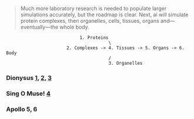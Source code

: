 > Much more laboratory research is needed to populate larger simulations accurately, but the roadmap is clear. Next, ai will simulate protein complexes, then organelles, cells, tissues, organs and—eventually—the whole body.


                                1. Proteins
                                           \
                           2. Complexes -> 4. Tissues -> 5. Organs -> 6. Body
                                           /
                                           3. Organelles


### Dionysus [1](https://abikesa.github.io/trial/), [2](https://abikesa.github.io/trials/), [3](https://abikesa.github.io/clinicaltrials/)
### Sing O Muse! [4](https://www.economist.com/by-invitation/2024/06/17/ray-kurzweil-on-how-ai-will-transform-the-physical-world#)
### Apollo 5, 6
